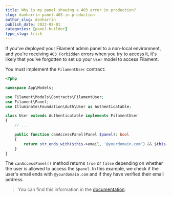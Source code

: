 ```yaml
---
title: Why is my panel showing a 403 error in production?
slug: danharrin-panel-403-in-production
author_slug: danharrin
publish_date: 2022-08-01
categories: [panel-builder]
type_slug: trick
---
```


If you've deployed your Filament admin panel to a non-local environment, and you're receiving `403 Forbidden` errors when you try to access it, it's likely that you've forgotten to set up your `User` model to access Filament.

You must implement the `FilamentUser` contract:

```php
<?php

namespace App\Models;

use Filament\Models\Contracts\FilamentUser;
use Filament\Panel;
use Illuminate\Foundation\Auth\User as Authenticatable;

class User extends Authenticatable implements FilamentUser
{
    // ...

    public function canAccessPanel(Panel $panel): bool
    {
        return str_ends_with($this->email, '@yourdomain.com') && $this->hasVerifiedEmail();
    }
}
```

The `canAccessPanel()` method returns `true` or `false` depending on whether the user is allowed to access the `$panel`. In this example, we check if the user's email ends with `@yourdomain.com` and if they have verified their email address.

> You can find this information in the [documentation](https://filamentphp.com/docs/panels/users#authorizing-access-to-the-panel).
